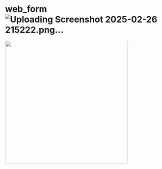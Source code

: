 # web_form![Uploading Screenshot 2025-02-26 215222.png…]()
<img src="https://raw.githubusercontent.com/your-username/repository-name/main/Screenshot 2025-02-26 215222.png" width="400">
